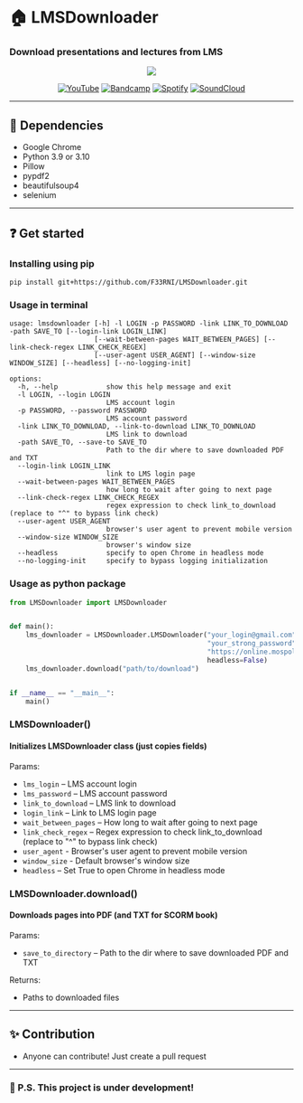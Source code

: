 # 🏠 LMSDownloader
### Download presentations and lectures from LMS
<div style="width:100%;text-align:center;">
   <p align="center">
      <img src="https://badges.frapsoft.com/os/v1/open-source.png?v=103" >
   </p>
</div>
<div style="width:100%;text-align:center;">
   <p align="center">
      <a href="https://www.youtube.com/@F3RNI"><img alt="YouTube" src="https://img.shields.io/badge/-YouTube-red" ></a>
      <a href="https://f3rni.bandcamp.com"><img alt="Bandcamp" src="https://img.shields.io/badge/-Bandcamp-cyan" ></a>
      <a href="https://open.spotify.com/artist/22PQ62alehywlYiksbtzsm"><img alt="Spotify" src="https://img.shields.io/badge/-Spotify-green" ></a>
      <a href="https://soundcloud.com/f3rni"><img alt="SoundCloud" src="https://img.shields.io/badge/-SoundCloud-orange" ></a>
   </p>
</div>

----------

## 📙 Dependencies

- Google Chrome
- Python 3.9 or 3.10
- Pillow
- pypdf2
- beautifulsoup4
- selenium

----------

## ❓ Get started

### Installing using pip
```
pip install git+https://github.com/F33RNI/LMSDownloader.git
```

### Usage in terminal
```
usage: lmsdownloader [-h] -l LOGIN -p PASSWORD -link LINK_TO_DOWNLOAD -path SAVE_TO [--login-link LOGIN_LINK]
                     [--wait-between-pages WAIT_BETWEEN_PAGES] [--link-check-regex LINK_CHECK_REGEX]
                     [--user-agent USER_AGENT] [--window-size WINDOW_SIZE] [--headless] [--no-logging-init]

options:
  -h, --help            show this help message and exit
  -l LOGIN, --login LOGIN
                        LMS account login
  -p PASSWORD, --password PASSWORD
                        LMS account password
  -link LINK_TO_DOWNLOAD, --link-to-download LINK_TO_DOWNLOAD
                        LMS link to download
  -path SAVE_TO, --save-to SAVE_TO
                        Path to the dir where to save downloaded PDF and TXT
  --login-link LOGIN_LINK
                        link to LMS login page
  --wait-between-pages WAIT_BETWEEN_PAGES
                        how long to wait after going to next page
  --link-check-regex LINK_CHECK_REGEX
                        regex expression to check link_to_download (replace to "^" to bypass link check)
  --user-agent USER_AGENT
                        browser's user agent to prevent mobile version
  --window-size WINDOW_SIZE
                        browser's window size
  --headless            specify to open Chrome in headless mode
  --no-logging-init     specify to bypass logging initialization
```

### Usage as python package
```python
from LMSDownloader import LMSDownloader


def main():
    lms_downloader = LMSDownloader.LMSDownloader("your_login@gmail.com",
                                                 "your_strong_password",
                                                 "https://online.mospolytech.ru/mod/scorm/view.php?id=158345",
                                                 headless=False)
    lms_downloader.download("path/to/download")


if __name__ == "__main__":
    main()
```

### LMSDownloader()
#### Initializes LMSDownloader class (just copies fields)
Params:
- `lms_login` – LMS account login
- `lms_password` – LMS account password
- `link_to_download` – LMS link to download
- `login_link` – Link to LMS login page
- `wait_between_pages` – How long to wait after going to next page
- `link_check_regex` – Regex expression to check link_to_download (replace to "^" to bypass link check)
- `user_agent` - Browser's user agent to prevent mobile version
- `window_size` - Default browser's window size
- `headless` – Set True to open Chrome in headless mode

### LMSDownloader.download()
#### Downloads pages into PDF (and TXT for SCORM book)
Params:
- `save_to_directory` – Path to the dir where to save downloaded PDF and TXT

Returns:
- Paths to downloaded files

----------

## ✨ Contribution

- Anyone can contribute! Just create a pull request

----------

### 🚧 P.S. This project is under development!
